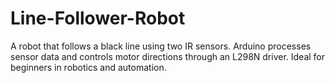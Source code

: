 # Line-Follower-Robot
A robot that follows a black line using two IR sensors. Arduino processes sensor data and controls motor directions through an L298N driver. Ideal for beginners in robotics and automation.
